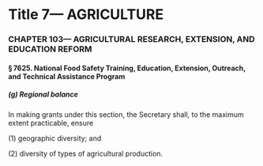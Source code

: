 
# Title 7— AGRICULTURE
### CHAPTER 103— AGRICULTURAL RESEARCH, EXTENSION, AND EDUCATION REFORM
#### § 7625. National Food Safety Training, Education, Extension, Outreach, and Technical Assistance Program
##### (g) Regional balance

In making grants under this section, the Secretary shall, to the maximum extent practicable, ensure

(1) geographic diversity; and

(2) diversity of types of agricultural production.
